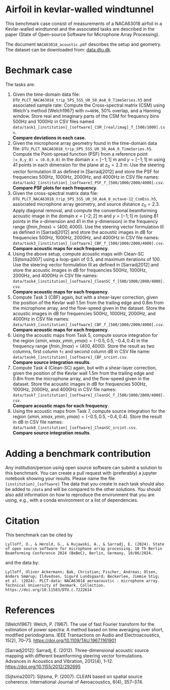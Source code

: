 # Airfoil in kevlar-walled windtunnel
This benchmark case consist of measurements of a NACA63018 airfoil in a Kevlar-walled windtunnel and the associated tasks are described in the paper (State of Open-source Software for Microphone Array Processing).

The document `NACA63018_acoustic.pdf` describes the setup and geometry. The dataset can be downloaded from: [data.dtu.dk](https://doi.org/10.11583/DTU.c.7222614).

# Bechmark case
The tasks are:

1. Given the time-domain data file: `DTU_PLCT_NACA63018_trip_5PS_5SS_U0_50_AoA_0_TimeSeries.h5` and associated sample rate: Compute the Cross-spectral matrix (CSM) using Welch's method [Welch1967] with `n=4096`, 50% overlap, and a Hanning window. Store real and imaginary parts of the CSM for frequency bins 500Hz and 1000Hz in CSV files named  `data/task1_[institution]_[software]_CSM_[real/imag]_f_[500/1000].csv`.  
**Compare deviations in each case.**
2. Given the microphone array geometry found in the time-domain data file: 
`DTU_PLCT_NACA63018_trip_5PS_5SS_U0_50_AoA_0_TimeSeries.h5`. Compute the Point-spread function (PSF) from a reference point `(x_0,y_0) = (0.0,0.0)` in the domain $x=[-1;1]$ m and $y = [-1;1]$ m using 41 points in each dimension for the plane at $z_0 = 2.3$ m. Use the steering vector formulation III as defined in [Sarradj2012] and store the PSF for frequencies 500Hz, 1000Hz, 2000Hz, and 4000Hz in CSV file names:
`data/task2_[institution]_[software]_PSF_f_[500/1000/2000/4000].csv`.  
**Compare PSF plots for each frequency**.
3. Given the cross-spectral matrix data file: 
`DTU_PLCT_NACA63018_trip_5PS_5SS_U0_50_AoA_0_octave-12_CsmEss.h5`, associated microphone array geometry, and source distance $z_0 = 2.3$. Apply diagonal removal, and compute the conventional beamforming acoustic image in the domain $x=[-2;2]$ m and $y = [-1;1]$ m (using 81 points in the x-dimension and 41 in the y-dimension) in the frequency range $(fmin,fmax) = (400,4000)$. Use the steering vector formulation III as defined in [Sarradj2012] and store the acoustic images in dB for frequencies 500Hz, 1000Hz, 2000Hz, and 4000Hz in CSV file names:
`data/task3_[institution]_[software]_CBF_f_[500/1000/2000/4000].csv`.  
**Compare acoustic maps for each frequency**.
4. Using the above setup, compute acoustic maps with Clean-SC [Sijtsma2007] using a loop-gain of 0.5, and maximum iterations of 100. Use the steering vector formulation III as defined in [Sarradj2012] and store the acoustic images in dB for frequencies 500Hz, 1000Hz, 2000Hz, and 4000Hz in CSV file names:
`data/task4_[institution]_[software]_CleanSC_f_[500/1000/2000/4000].csv`.  
**Compare acoustic maps for each frequency**.
5. Compute Task 3 (CBF) again, but with a shear-layer correction, given the position of the Kevlar wall 1.5m from the trailing edge and 0.8m from the microphone array, and the flow-speed given in the dataset. Store the acoustic images in dB for frequencies 500Hz, 1000Hz, 2000Hz, and 4000Hz in CSV file names:
`data/task5_[institution]_[software]_CBF_f_[500/1000/2000/4000].csv`.   
**Compare acoustic maps for each frequency**.
6. Using the acoustic maps from Task 5, compute source integration for the region $(xmin,xmax,ymin,ymax) = (-0.5,0.5,-0.4,0.4)$ in the frequency range $(fmin,fmax) = (400,4000)$. Store the result as two columns, first column `fc` and second column dB in CSV file name:
`data/task6_[institution]_[software]_CBF_srcint.csv`.   
**Compare source integration results**.
7. Compute Task 4 (Clean-SC) again, but with a shear-layer correction, given the position of the Kevlar wall 1.5m from the trailing edge and 0.8m from the microphone array, and the flow-speed given in the dataset. Store the acoustic images in dB for frequencies 500Hz, 1000Hz, 2000Hz, and 4000Hz in CSV file names:
`data/task7_[institution]_[software]_CleanSC_f_[500/1000/2000/4000].csv`.   
**Compare acoustic maps for each frequency**.
8. Using the acoustic maps from Task 7, compute source integration for the region $(xmin,xmax,ymin,ymax) = (-0.5,0.5,-0.4,0.4)$. Store the result in dB in CSV file names:
`data/task8_[institution]_[software]_CleanSC_srcint.csv`.   
**Compare source integration results**. 

# Adding a benchmark contribution
Any institution/person using open source software can submit a solution to this benchmark. You can create a pull request with (preferably) a jupyter notebook showing your results. Please name the file `[institution]_[software]` The data that you create in each task should also be added to `/data` and will be compared to the other solutions. You should also add information on how to reproduce the environment that you are using, e.g., with a conda environment or a list of dependencies.

# Citation
This benchmark can be cited by 

```   
Lylloff, O., & Herold, G., & Kujawski, A., & Sarradj, E. (2024). State of open source software for microphone array processing. 10 Th Berlin Beamforming Conference 2024 (BeBeC), Berlin, Germany, 10/06/2024.
```
and the data by:
```   
Lylloff, Oliver Ackermann; Bak, Christian; Fischer, Andreas; Olsen, Anders Smærup; Ildvedsen, Sigurd Lundsgaard; Beckerlee, Jimmie Stig; et al. (2024). PLCT-data: NACA63018 aeroacoustic - microphone array. Technical University of Denmark. Collection. https://doi.org/10.11583/DTU.c.7222614
```

# References
[Welch1967]: Welch, P. (1967). The use of fast Fourier transform for the estimation of power spectra: A method based on time averaging over short, modified periodograms. IEEE Transactions on Audio and Electroacoustics, 15(2), 70–73. https://doi.org/10.1109/TAU.1967.1161901

[Sarradj2012]: Sarradj, E. (2012). Three-dimensional acoustic source mapping with different beamforming steering vector formulations. Advances in Acoustics and Vibration, 2012(4), 1–12. https://doi.org/10.1155/2012/292695

[Sijtsma2007]: Sijtsma, P. (2007). CLEAN based on spatial source coherence. International Journal of Aeroacoustics, 6(4), 357–374.